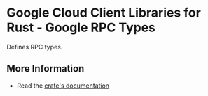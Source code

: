 # Google Cloud Client Libraries for Rust - Google RPC Types

<!-- Code generated by sidekick. DO NOT EDIT. -->

Defines RPC types.

## More Information

* Read the [crate's documentation](https://docs.rs/gcp-sdk-rpc/latest/gcp-sdk-rpc)
